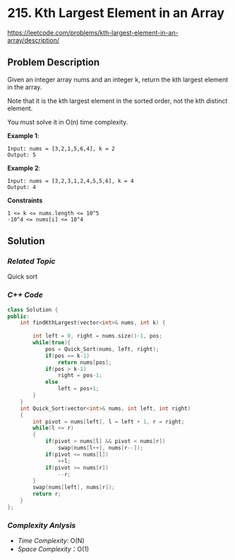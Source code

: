 # 215. Kth Largest Element in an Array
https://leetcode.com/problems/kth-largest-element-in-an-array/description/

## Problem Description

Given an integer array nums and an integer k, return the kth largest element in the array.

Note that it is the kth largest element in the sorted order, not the kth distinct element.

You must solve it in O(n) time complexity.


**Example 1**:
```
Input: nums = [3,2,1,5,6,4], k = 2
Output: 5
```
**Example 2**:
```
Input: nums = [3,2,3,1,2,4,5,5,6], k = 4
Output: 4
```

**Constraints**
```
1 <= k <= nums.length <= 10^5
-10^4 <= nums[i] <= 10^4
```

## Solution

### _Related Topic_
   Quick sort

### _C++ Code_
```cpp
class Solution {
public:
    int findKthLargest(vector<int>& nums, int k) {
        
        int left = 0, right = nums.size()-1, pos;
        while(true){
            pos = Quick_Sort(nums, left, right);
            if(pos == k-1)
                return nums[pos];
            if(pos > k-1)
                right = pos-1;
            else
                left = pos+1;
        }
    }
    int Quick_Sort(vector<int>& nums, int left, int right)
    {
        int pivot = nums[left], l = left + 1, r = right;
        while(l <= r)
        {
            if(pivot > nums[l] && pivot < nums[r])
                swap(nums[l++], nums[r--]);
            if(pivot <= nums[l])
                ++l;
            if(pivot >= nums[r])
                --r;
        }
        swap(nums[left], nums[r]);
        return r;
    }
};
```

### _Complexity Anlysis_
- _Time Complexity_: O(N)
- _Space Complexity_：O(1)
